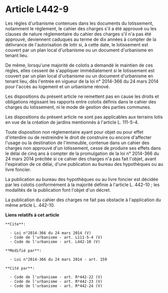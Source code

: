 # Article L442-9

Les règles d'urbanisme contenues dans les documents du lotissement, notamment le règlement, le cahier des charges s'il a été
approuvé ou les clauses de nature réglementaire du cahier des charges s'il n'a pas été approuvé, deviennent caduques au terme
de dix années à compter de la délivrance de l'autorisation de lotir si, à cette date, le lotissement est couvert par un plan
local d'urbanisme ou un document d'urbanisme en tenant lieu. 

De même, lorsqu'une majorité de colotis a demandé le maintien de ces règles, elles cessent de s'appliquer immédiatement si le
lotissement est couvert par un plan local d'urbanisme ou un document d'urbanisme en tenant lieu, dès l'entrée en vigueur de
la loi n° 2014-366 du 24 mars 2014 pour l'accès au logement et un urbanisme rénové. 

Les dispositions du présent article ne remettent pas en cause les droits et obligations régissant les rapports entre colotis
définis dans le cahier des charges du lotissement, ni le mode de gestion des parties communes. 

Les dispositions du présent article ne sont pas applicables aux terrains lotis en vue de la création de jardins mentionnés à
l'article L. 111-5-4. 

Toute disposition non réglementaire ayant pour objet ou pour effet d'interdire ou de restreindre le droit de construire ou
encore d'affecter l'usage ou la destination de l'immeuble, contenue dans un cahier des charges non approuvé d'un lotissement,
cesse de produire ses effets dans le délai de cinq ans à compter de la promulgation de la loi n° 2014-366 du 24 mars 2014
précitée si ce cahier des charges n'a pas fait l'objet, avant l'expiration de ce délai, d'une publication au bureau des
hypothèques ou au livre foncier. 

La publication au bureau des hypothèques ou au livre foncier est décidée par les colotis conformément à la majorité définie à
l'article L. 442-10 ; les modalités de la publication font l'objet d'un décret. 

La publication du cahier des charges ne fait pas obstacle à l'application du même article L. 442-10.

**Liens relatifs à cet article**

	**Cite**:

	  - Loi n°2014-366 du 24 mars 2014 (V)
	  - Code de l'urbanisme - art. L111-5-4 (V)
	  - Code de l'urbanisme - art. L442-10 (V)

	**Modifié par**:

	  - Loi n°2014-366 du 24 mars 2014 - art. 159

	**Cité par**:

	  - Code de l'urbanisme - art. R*442-22 (V)
	  - Code de l'urbanisme - art. R*442-23 (V)
	  - Code de l'urbanisme - art. R*442-24 (V)
